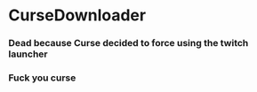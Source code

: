 # CurseDownloader
### Dead because Curse decided to force using the twitch launcher
### Fuck you curse

